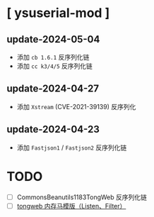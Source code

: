 # [  ysuserial-mod  ]



## update-2024-05-04

 - 添加 `cb 1.6.1` 反序列化链
 - 添加 `cc k3/4/5` 反序列化链


## update-2024-04-27

 - 添加 `Xstream` (CVE-2021-39139) 反序列化

## update-2024-04-23

 - 添加 `Fastjson1` / `Fastjson2` 反序列化链


# TODO
- [ ] CommonsBeanutils1183TongWeb 反序列化链
- [ ] [tongweb 内存马模版（Listen、Filter）](https://github.com/suizhibo/MemShellGene/blob/master/src/main/java/core/memshell/TongWebListenerMemShell.java)
